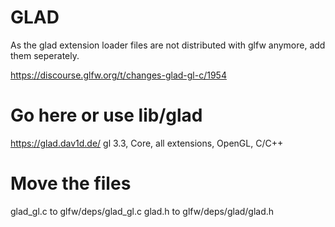 # GLAD
As the glad extension loader files are not distributed with glfw anymore,
add them seperately.

https://discourse.glfw.org/t/changes-glad-gl-c/1954

# Go here or use lib/glad
https://glad.dav1d.de/ gl 3.3, Core, all extensions, OpenGL, C/C++

# Move the files
glad_gl.c to glfw/deps/glad_gl.c
glad.h    to glfw/deps/glad/glad.h